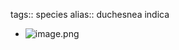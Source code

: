 tags:: species
alias:: duchesnea indica

- ![image.png](https://peach-geographical-bat-397.mypinata.cloud/ipfs/QmSFMmdUotpWRoSNQW3t4ZeezKHjWk9rxfYy5ysp7qsTYh)